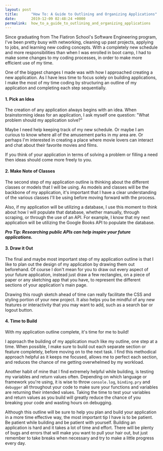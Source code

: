 ```yaml
---
layout: post
title:      "How To: A Guide to Outlining and Organizing Applications"
date:       2019-12-09 02:48:24 +0000
permalink:  how_to_a_guide_to_outlining_and_organizing_applications
---
```



Since graduating from The Flatiron School's Software Engineering program, I've been pretty busy with networking, cleaning up past projects, applying to jobs, and learning new coding concepts. With a completely new schedule and more responsibilities than when I was enrolled in boot camp, I had to make some changes to my coding processes, in order to make more efficient use of my time. 

One of the biggest changes I made was with how I approached creating a new application. As I have less time to focus solely on building applications, I make the most of my time coding by structuring an outline of my application and completing each step sequentially.

#### 1. Pick an Idea

The creation of any application always begins with an idea. When brainstorming ideas for an application, I ask myself one question: "What problem should my application solve?"

Maybe I need help keeping track of my new schedule. Or maybe I am curious to know where all of the amusement parks in my area are. Or perhaps I'm interested in creating a place where movie lovers can interact and chat about their favorite movies and films. 

If you think of your application in terms of solving a problem or filling a need then ideas should come more freely to you. 

#### 2. Make Note of Classes

The second step of my application outline is thinking about the different classes or models that I will be using. As models and classes will be the backbone of my application, it's important that I have a clear understanding of the various classes I'll be using before moving forward with the process. 

Also, if my application will be utilizing a database, I use this moment to think about how I will populate that database, whether manually, through scraping, or through the use of an API. For example, I know that my next application will be utilizing the Google Books API to populate the database. 

***Pro Tip: Researching public APIs can help inspire your future applications.***

#### 3. Draw it Out

The final and maybe most important step of my application outline is that I like to plan out the design of my application by drawing them out beforehand. Of course I don't mean for you to draw out every aspect of your future application, instead just draw a few rectangles, on a piece of paper or any sketching app that you have,  to represent the different sections of your application's main page. 

Drawing this rough sketch ahead of time can really facilitate the CSS and styling portion of your new project. It also helps you be mindful of any new features or interactivity that you may want to add, such as a search bar or logout button. 

#### 4. Time to Build

With my application outline complete, it's time for me to build! 

I approach the building of my application much like my outline, one step at a time. When possible, I make sure to build out each separate section or feature completely, before moving on to the next task. I find this methodical approach helpful as it keeps me focused, allows me to perfect each section, and reduces the chance of me getting overwhelmed by my workload.

Another habit of mine that I find extremely helpful while building, is testing my variables and return values often. Depending on which language or framework you're using, it is wise to throw `console.log`, `binding.pry` and `debugger` all throughout your code to make sure your functions and variables are returning their intended values. Taking the time to test your variables and return values as you build will greatly reduce the chance of you breaking your code and wasting hours on debugging. 

Although this outline will be sure to help you plan and build your application in a more time effective way, the most important tip I have is to be patient. Be patient while building and be patient with yourself. Building an application is hard and it takes a lot of time and effort. There will be plenty of bugs and errors that will make you want to pull your hair out, but just remember to take breaks when necessary and try to make a little progress every day.
 

